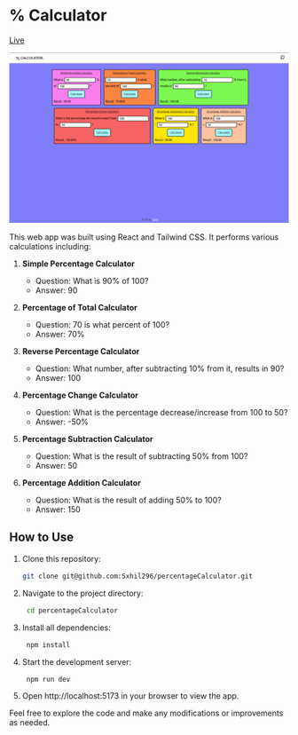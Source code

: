 # % Calculator
[Live](https://centcalculator.netlify.app/)

![Preview](./src/assets/preview.png)

This web app was built using React and Tailwind CSS. It performs various calculations including:

1. **Simple Percentage Calculator**
   - Question: What is 90% of 100?
   - Answer: 90

2. **Percentage of Total Calculator**
   - Question: 70 is what percent of 100?
   - Answer: 70%

3. **Reverse Percentage Calculator**
   - Question: What number, after subtracting 10% from it, results in 90?
   - Answer: 100

4. **Percentage Change Calculator**
   - Question: What is the percentage decrease/increase from 100 to 50?
   - Answer: -50%

5. **Percentage Subtraction Calculator**
   - Question: What is the result of subtracting 50% from 100?
   - Answer: 50

6. **Percentage Addition Calculator**
   - Question: What is the result of adding 50% to 100?
   - Answer: 150

## How to Use
1. Clone this repository:
   ```bash
   git clone git@github.com:Sxhil296/percentageCalculator.git
2. Navigate to the project directory:
   ```bash
    cd percentageCalculator
3. Install all dependencies:
   ```bash
    npm install
4. Start the development server:
   ```bash
    npm run dev
5. Open http://localhost:5173 in your browser to view the app.




Feel free to explore the code and make any modifications or improvements as needed.

